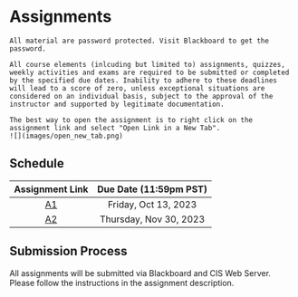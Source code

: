 # Assignments

```{warning}
All material are password protected. Visit Blackboard to get the password.
```

```{tip}
All course elements (inlcuding but limited to) assignments, quizzes, weekly activities and exams are required to be submitted or completed by the specified due dates. Inability to adhere to these deadlines will lead to a score of zero, unless exceptional situations are considered on an individual basis, subject to the approval of the instructor and supported by legitimate documentation.
```

```{tip}
The best way to open the assignment is to right click on the assignment link and select "Open Link in a New Tab". 
![](images/open_new_tab.png)
```

## Schedule


| **Assignment Link** | **Due Date (11:59pm PST)** | 
|:-------------------:|:--------------------------:|
| [A1](https://jstrieb.github.io/link-lock/#eyJ2IjoiMC4wLjEiLCJlIjoiRjdLdUFaUzB5SS8vR3dhNjBxaWhtR0dWckpFVUFBUnN3ZUxqL3FMbEF4cFNwU0xIK3Nrem5ZQTk1eTg0b28xcGdZTkhXMmIxRTdsZThLV08vVzZWL0g4SUNQd21Dc09kTytlNmp3ZGpIMnY1cVk1VTJkUXo4UUNhUHROZHgwamtGdlR6dVJSdTJKNWJJemFZNytONUpGaC9Da00yWFZOWitYUFZLWlVLOU8vUVhsYjJEVGI2UkNMSmduWDltb1E9IiwicyI6IkFIYkd5OW45RzljWXhESlU5ZFVtRVE9PSIsImkiOiJFT1M0UVRRQ2tydnFyTzlEIn0=) | Friday, Oct 13, 2023 |
| [A2](https://jstrieb.github.io/link-lock/#eyJ2IjoiMC4wLjEiLCJlIjoiNDRRd2ZBUHFSa1Zqb0lxTlpxMVM4a2NjaUR6bW5ZMG9zS053NnhKRldReTdqSjM2cjlKRUNxT0NaV25mYmxDeUJlZ0FyRVBNQVV6K01hRHNLVHBjZW5scVBTdk1nK0U2M0VkaDAva1JOeDNkaWJEQ1VhMy9iQVZncy9hRGNxbENHeDhiMy8vZWFLV1AzQVJDVjJOVWZLL2h6NXYzTDBmU1JZbVI5L25qczNadS9QOS9jdWJHVHhDTzVXRWU0Zlk9IiwicyI6IkZucDNKWGpEUUxqbDBUWHZmclF5MUE9PSIsImkiOiJUZHhYUFMzVlRXeXZJa1E0In0=) | Thursday, Nov 30, 2023 |


<!-- | **Assignment Link** | **Due Date (11:59pm PST)** | **Resources** | **Reference Files** |   |
|:-------------------:|:--------------------------:|:-------------:|:-------------------:|:-:|
|        [A1]()       |                            |       -       |                     |   |
|        [A2]()       |                            |               |                     |   |
|        [A3]()       |                            |               |                     |   |
|        [A4]()       |                            |               |                     |   | -->

<!-- | Assignment Link | Due Date (11:59pm PST) | Resources | Reference Files | 
|:---------------:|:----------------------:|:---------------:|:---------------:|
| [A1](https://jstrieb.github.io/link-lock/#eyJ2IjoiMC4wLjEiLCJlIjoiRzBYWllkNFhQWVRscU84d0tnYnVSeDZ5S2NOc1huTlAvRTl3RUJxRGw4cE92S3lpY0oyMHpDNzRhbjlVeGN3Z04xUnowV3pQWWZCTVYrS2pBZlRWQnVCbVBjV0hqK1ZZOENOTnREV1pqb3M1dEcwQTNCdGp5cUNpWldTZXlldjFDUnFMMUJHcUFFQURTZlQrZDd5cWNKT3ZFTjAxNEh1VitRa29FYUxPcmNIWnBNT1dEZ0ZkWHMvQlhjQTA5S0E9IiwiaSI6Ikh6RWpRc3M3WEhwc1VtZSsifQ==) | February 3, 2023 | - |[With Annotation](https://github.com/Parsa-Rajabi/cis-145/blob/main/assignments/A1_Annotated.pdf), [Clean Screenshot](https://github.com/Parsa-Rajabi/cis-145/blob/main/assignments/A1_Clean.pdf)
| [A2](https://jstrieb.github.io/link-lock/#eyJ2IjoiMC4wLjEiLCJlIjoiMmxpWkV3bzJEQzMrWkF6Q2xRVVZJbjMvRkpSZ2taaWNlT2ErNm03TlZveVZtZUtMejNycVg1ckJMaFJGRE1oMVkzZWYwUVo3Umd1aytwdjM3Zm5XWDU3RXVWbkQrQ1FZTFNKSE5XWnQ2WWhmWWpVd09QK0ltSmJpcXZ1ZGtZV01QdW5BY1JUanBkRGhld2p6bGR6U1FHRjBkWU40UGRhMXNZZlo5ckdJbzV6ZHI0dWYzbEl0MVNITzF3OG9FVkU9IiwicyI6IjJqOVhzZzdHTkJUUGVrcDlBTTZLZGc9PSIsImkiOiJ3U2JYRVBhNXVta1BoT3Q1In0=) | February 10, 2023 | [Download Images](https://github.com/Parsa-Rajabi/cis-145/tree/main/assignments/A2_images), [How to Download Images](https://scribehow.com/shared/How_to_download_assignment_images__E6GhkJEVT8yAHQddzrRFqg) | [With Annotation](https://github.com/Parsa-Rajabi/cis-145/blob/main/assignments/A2_Annotated.png), [Clean Screenshot](https://github.com/Parsa-Rajabi/cis-145/blob/main/assignments/A2_Clean.png)
| [A3](https://jstrieb.github.io/link-lock/#eyJ2IjoiMC4wLjEiLCJlIjoidThlY2MxaHpVdnVoTkttTnUxWHV1dGZVOE1meVVRMWdRaTlsSUUweFVXMWhEY2J0N013clJCQk4zTWdmeU5TTFpzbkFiZklMM01FUW9teSt2ZllGQXRFSkVnbHRvUWU4WTNIM2ZjRjVtc0dKYnhWWWhZUzFEY05FQTRTb0VNVURqRTZlbGNtZXNndXJ4ZHZsNUJ0R1NBUWMxSlBZTFlnb0psOU96NGlCNk4yb2NoaTZxL3F2SW1CbnZrcUJSMlk9IiwicyI6IkI1cVVwclFyOS9qMXZUbW5nR25SaWc9PSIsImkiOiIyazd5TTF5cjNIcWVFdnFwIn0=) | March 18, 2023 | [Download Starter Code](https://github.com/Parsa-Rajabi/cis-145/blob/main/assignments/A3_starter.zip)| [With Annotation](https://github.com/Parsa-Rajabi/cis-145/blob/main/assignments/A3_Annotated.png), [Clean Screenshot](https://github.com/Parsa-Rajabi/cis-145/blob/main/assignments/A3_Clean.png)
| [A4](https://jstrieb.github.io/link-lock/#eyJ2IjoiMC4wLjEiLCJlIjoiVFUydm1MWFJaUmZnOExhYWNnZ2R4azRTOHFzQmFiR2lEanJwV1NPYlBqQjFJb2d4ZmVyenJ2QlBnSytGR2hESGlwNVpUUGJkbjN1ODJrS0h0THpTbFE5MmFKZ250bGhkREF5QWhweENzQnFMYk8xVnFZcnQvaU4xeHFqYlI1aTA4ZEg0L3NmcFBBUFgzMVl1UGdJZGE3MFhHWThDSHFCaTBmL3Z0clJUNFpZdkxPYnJPSEQ5aE9MYUpjTFhyVzA9IiwicyI6IkF2cTE5WUFPZFhGd3RmcmdQSy80cFE9PSIsImkiOiJ5VUVsWFpDWUJEQkppcTlOIn0=) | April 9, 2023 | -->

## Submission Process

All assignments will be submitted via Blackboard and CIS Web Server. Please follow the instructions in the assignment description.

